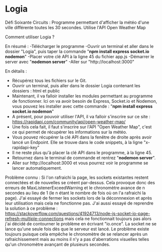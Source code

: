 # Logia
Défi Soixante Circuits : Programme permettant d'afficher la météo d'une ville différente toutes les 30 secondes. Utilise l'API Open Weather Map

Comment utiliser Logia ?

En résumé :
  -Télécharger le programme
  -Ouvrir un terminal et aller dans le dossier "Logia", puis taper la commande "**npm install express socket.io nodemon**"
  -Placer votre clé API à la ligne 45 du fichier app.js
  -Démarrer le server avec "**nodemon server**"
  -Aller sur "http://localhost:3000"

En détails :
  - Récupérez tous les fichiers sur le Git.
  - Ouvrir un terminal, puis aller dans le dossier Logia contenant les dossiers : html et public
  - Maintenant, il va falloir installer les modules permettant au programme de fonctionner. Ici on va avoir besoin de Express, Socket.io et Nodemon, vous pouvez les installer avec cette commande : "**npm install express socket.io nodemon**"
  - A présent, pour pouvoir utiliser l'API, il va falloir s'inscrire sur ce site : https://rapidapi.com/community/api/open-weather-map/
  - Une fois cela fait, il faut s'inscrire sur l'API "Open Weather Map", c'est ce qui permet de récupérer les informations sur la météo.
  - Vous pouvez récupérer la clé API dans la fenêtre de droite après avoir lancé un Endpoint. Elle se trouve dans le code snippets, à la ligne "x-rapidapi-key"
  - Il ne reste plus qu'à placer la clé API dans le programme, à la ligne 45.
  - Retournez dans le terminal de commande et rentrez "**nodemon server**".
  - Aller sur http://localhost:3000 et vous pourrez voir le programme se lancer automatiquement.

Problème connu : 
  Si l'on rafraichi la page, les sockets existantes restent connectées et de nouvelles se créent par-dessus. Cela provoque donc des erreurs de MaxListenerExceedWarning et le chronomètre avance de n secondes au lieu de 1 (le n étant le nombre de fois où on l'a rafraichi la page). 
  J'ai essayé de fermer les sockets lors de la déconnnexion et après leur utilisation mais cela ne fonctionne pas. J'ai aussi essayé de reprendre la solution à ce problème : https://stackoverflow.com/questions/41924713/node-js-socket-io-page-refresh-multiple-connections mais cela ne fonctionnait toujours pas alors j'ai décidé de contourner le problème en écrivant "io.once". La socket ne se lance qu'une seule fois dès que le serveur est lancé. Le problème existe toujours puisque cela empêche le chronomètre de se relancer après un rafraichissement mais au moins il n'y a pas d'aberrations visuelles telles qu'un chronomètre avançant de plusieurs secondes.
